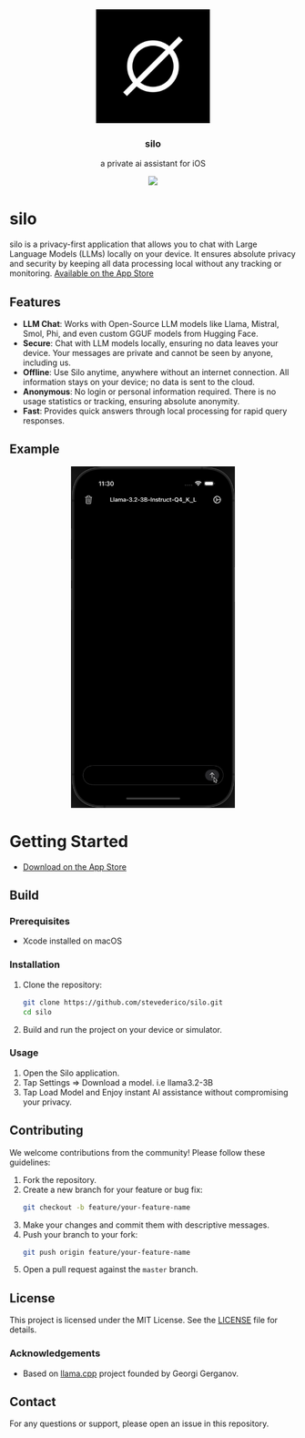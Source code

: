 <div align="center">
  <a href="#" />
    <img alt="silo" height="200px" src="https://github.com/stevederico/silo/blob/master/Assets.xcassets/AppIcon.appiconset/logo.jpg">
  </a>
</div>

<h3 align="center">silo</h3>

<p align="center">
  a private ai assistant for iOS
  <br>
  <p align="center">
  <a href="https://opensource.org/licenses/mit">
    <img src="https://img.shields.io/badge/License-MIT-blue.svg">
  </a>
</p>



# silo

silo is a privacy-first application that allows you to chat with Large Language Models (LLMs) locally on your device. It ensures 
absolute privacy and security by keeping all data processing local without any tracking or monitoring. [Available on the App Store](https://apps.apple.com/us/app/silo-private-ai-assistant/id6741248135)

## Features
- **LLM Chat**: Works with Open-Source LLM models like Llama, Mistral, Smol, Phi, and even custom GGUF models from Hugging Face.
- **Secure**: Chat with LLM models locally, ensuring no data leaves your device. Your messages are private and cannot be seen by anyone, including us.
- **Offline**: Use Silo anytime, anywhere without an internet connection. All information stays on your device; no data is sent to the cloud.
- **Anonymous**: No login or personal information required. There is no usage statistics or tracking, ensuring absolute anonymity.
- **Fast**: Provides quick answers through local processing for rapid query responses.

## Example
<div align="center">
  <a href="#" />
    <img alt="silo" height="600px" src="https://github.com/stevederico/silo/blob/master/example.gif">
  </a>
</div>

# Getting Started

- [Download on the App Store](https://apps.apple.com/us/app/silo-private-ai-assistant/id6741248135)

## Build 
### Prerequisites
- Xcode installed on macOS

### Installation

1. Clone the repository:
   ```sh
   git clone https://github.com/stevederico/silo.git
   cd silo
   ```

2. Build and run the project on your device or simulator.

### Usage
1. Open the Silo application.
2. Tap Settings => Download a model. i.e llama3.2-3B
3. Tap Load Model and Enjoy instant AI assistance without compromising your privacy.

## Contributing

We welcome contributions from the community! Please follow these guidelines:

1. Fork the repository.
2. Create a new branch for your feature or bug fix:
   ```sh
   git checkout -b feature/your-feature-name
   ```
3. Make your changes and commit them with descriptive messages.
4. Push your branch to your fork:
   ```sh
   git push origin feature/your-feature-name
   ```
5. Open a pull request against the `master` branch.

## License

This project is licensed under the MIT License. See the [LICENSE](LICENSE) file for details.

### Acknowledgements 

- Based on [llama.cpp](https://github.com/ggerganov/llama.cpp) project founded by Georgi Gerganov.

## Contact

For any questions or support, please open an issue in this repository.

